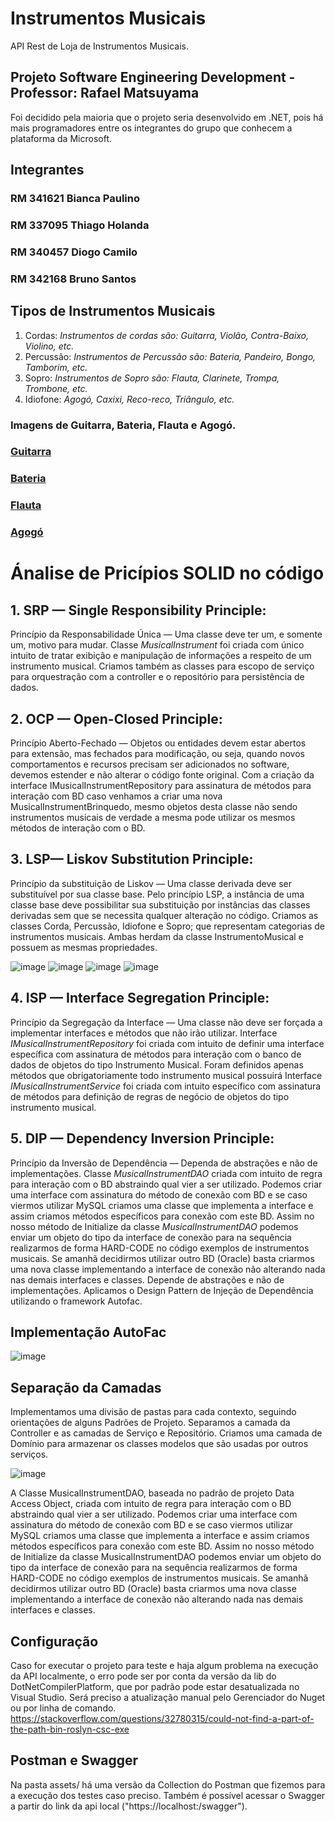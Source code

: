 # Instrumentos Musicais
API Rest de Loja de Instrumentos Musicais.

## Projeto Software Engineering Development - Professor: Rafael Matsuyama
Foi decidido pela maioria que o projeto seria desenvolvido em .NET, pois há mais programadores entre os integrantes do grupo que conhecem a plataforma da Microsoft.

## Integrantes

### RM 341621 Bianca Paulino
### RM 337095 Thiago Holanda
### RM 340457 Diogo Camilo
### RM 342168 Bruno Santos

## Tipos de Instrumentos Musicais

1. Cordas: *Instrumentos de cordas são: Guitarra, Violão, Contra-Baixo, Violino, etc.*
2. Percussão: *Instrumentos de Percussão são: Bateria, Pandeiro, Bongo, Tamborim, etc.*
3. Sopro: *Instrumentos de Sopro são: Flauta, Clarinete, Trompa, Trombone, etc.*
4. Idiofone: *Agogó, Caxixi, Reco-reco, Triângulo, etc.*

### Imagens de Guitarra, Bateria, Flauta e Agogó.

### [Guitarra](https://pt.wikipedia.org/wiki/Guitarra)

### [Bateria](https://www.madeinbrazil.com.br/produto/bateria-completa-action-sp525-bk-turbo-preto-bk-71428)

### [Flauta](https://pt.wikipedia.org/wiki/Flauta)

### [Agogó](https://en.wikipedia.org/wiki/Agog%C3%B4)

# Ánalise de Pricípios SOLID no código

## 1. SRP — Single Responsibility Principle:
Princípio da Responsabilidade Única — Uma classe deve ter um, e somente um, motivo para mudar.
Classe *MusicalInstrument* foi criada com único intuito de tratar exibição e manipulação de informações a respeito de um instrumento musical. Criamos também as classes para escopo de serviço para orquestração com a controller e o repositório para persistência de dados.

## 2. OCP — Open-Closed Principle:​
Princípio Aberto-Fechado — Objetos ou entidades devem estar abertos para extensão, mas fechados para modificação, ou seja, quando novos comportamentos e recursos precisam ser adicionados no software, devemos estender e não alterar o código fonte original.
Com a criação da interface IMusicalInstrumentRepository para assinatura de métodos para interação com BD caso venhamos a criar uma nova MusicalInstrumentBrinquedo, mesmo objetos desta classe não sendo instrumentos musicais de verdade a mesma pode utilizar os mesmos métodos de interação com o BD.
## 3. LSP— Liskov Substitution Principle:
Princípio da substituição de Liskov — Uma classe derivada deve ser substituível por sua classe base.
Pelo princípio LSP, a instância de uma classe base deve possibilitar sua substituição por instâncias das classes derivadas sem que se necessita qualquer alteração no código.
Criamos as classes Corda, Percussão, Idiofone e Sopro; que representam categorias de instrumentos musicais. Ambas herdam da classe InstrumentoMusical e possuem as mesmas propriedades.

![image](assets/imagens/classe_corda.PNG)
![image](assets/imagens/classe_percussao.PNG)
![image](assets/imagens/classe_sopro.PNG)
![image](assets/imagens/classe_idiofone.PNG)

## 4. ISP — Interface Segregation Principle:
Princípio da Segregação da Interface — Uma classe não deve ser forçada a implementar interfaces e métodos que não irão utilizar.
Interface *IMusicalInstrumentRepository* foi criada com intuito de definir uma interface específica com assinatura de métodos para interação com o banco de dados de objetos do tipo Instrumento Musical. Foram definidos apenas métodos que obrigatoriamente todo instrumento musical possuirá
Interface *IMusicalInstrumentService* foi criada com intuito específico com assinatura de métodos para definição de regras de negócio de objetos do tipo instrumento musical.

## 5. DIP — Dependency Inversion Principle:
Princípio da Inversão de Dependência — Dependa de abstrações e não de implementações.
Classe *MusicalInstrumentDAO* criada com intuito de regra para interação com o BD abstraindo qual vier a ser utilizado. Podemos criar uma interface com assinatura do método de conexão com BD e se caso viermos utilizar MySQL criamos uma classe que implementa a interface e assim criamos métodos específicos para conexão com este BD. Assim no nosso método de Initialize da classe *MusicalInstrumentDAO* podemos enviar um objeto do tipo da interface de conexão para na sequência realizarmos de forma HARD-CODE no código exemplos de instrumentos musicais. Se amanhã decidirmos utilizar outro BD (Oracle) basta criarmos uma nova classe implementando a interface de conexão não alterando nada nas demais interfaces e classes.
Depende de abstrações e não de implementações.
Aplicamos o Design Pattern de Injeção de Dependência utilizando o framework Autofac.


## Implementação AutoFac

![image](assets/imagens/configuracao_autofac.png)

## Separação da Camadas

Implementamos uma divisão de pastas para cada contexto, seguindo orientações de alguns Padrões de Projeto. Separamos a camada da Controller e as camadas de Serviço e Repositório. Criamos uma camada de Domínio para armazenar os classes modelos que são usadas por outros serviços.

![image](assets/imagens/pastas_solucao.png)

A Classe MusicalInstrumentDAO, baseada no padrão de projeto Data Access Object, criada com intuito de regra para interação com o BD abstraindo qual vier a ser utilizado. Podemos criar uma interface com assinatura do método de conexão com BD e se caso viermos utilizar MySQL criamos uma classe que implementa a interface e assim criamos métodos específicos para conexão com este BD. Assim no nosso método de Initialize da classe MusicalInstrumentDAO podemos enviar um objeto do tipo da interface de conexão para na sequência realizarmos de forma HARD-CODE no código exemplos de instrumentos musicais. Se amanhã decidirmos utilizar outro BD (Oracle) basta criarmos uma nova classe implementando a interface de conexão não alterando nada nas demais interfaces e classes.

## Configuração 
Caso for executar o projeto para teste e haja algum problema na execução da API localmente, o erro pode ser por conta da versão da lib do DotNetCompilerPlatform,
que por padrão pode estar desatualizada no Visual Studio. Será preciso a atualização manual pelo Gerenciador do Nuget ou por linha de comando.
https://stackoverflow.com/questions/32780315/could-not-find-a-part-of-the-path-bin-roslyn-csc-exe

## Postman e Swagger

Na pasta assets/ há uma versão da Collection do Postman que fizemos para a execução dos testes caso preciso. Também é possível acessar o Swagger a partir do link
da api local ("https://localhost:<port>/swagger").
